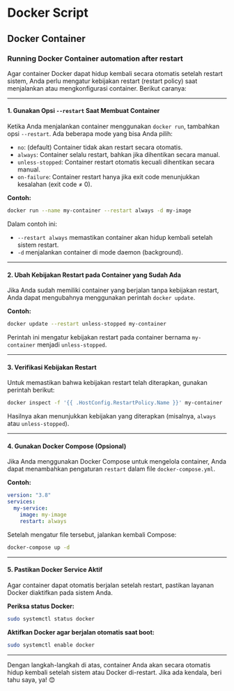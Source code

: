 # Docker Script

## Docker Container

### Running Docker Container automation after restart

Agar container Docker dapat hidup kembali secara otomatis setelah restart sistem, Anda perlu mengatur kebijakan restart (restart policy) saat menjalankan atau mengkonfigurasi container. Berikut caranya:

***

#### **1. Gunakan Opsi `--restart` Saat Membuat Container**

Ketika Anda menjalankan container menggunakan `docker run`, tambahkan opsi `--restart`. Ada beberapa mode yang bisa Anda pilih:

* `no`: (default) Container tidak akan restart secara otomatis.
* `always`: Container selalu restart, bahkan jika dihentikan secara manual.
* `unless-stopped`: Container restart otomatis kecuali dihentikan secara manual.
* `on-failure`: Container restart hanya jika exit code menunjukkan kesalahan (exit code ≠ 0).

**Contoh:**

```bash
docker run --name my-container --restart always -d my-image
```

Dalam contoh ini:

* `--restart always` memastikan container akan hidup kembali setelah sistem restart.
* `-d` menjalankan container di mode daemon (background).

***

#### **2. Ubah Kebijakan Restart pada Container yang Sudah Ada**

Jika Anda sudah memiliki container yang berjalan tanpa kebijakan restart, Anda dapat mengubahnya menggunakan perintah `docker update`.

**Contoh:**

```bash
docker update --restart unless-stopped my-container
```

Perintah ini mengatur kebijakan restart pada container bernama `my-container` menjadi `unless-stopped`.

***

#### **3. Verifikasi Kebijakan Restart**

Untuk memastikan bahwa kebijakan restart telah diterapkan, gunakan perintah berikut:

```bash
docker inspect -f '{{ .HostConfig.RestartPolicy.Name }}' my-container
```

Hasilnya akan menunjukkan kebijakan yang diterapkan (misalnya, `always` atau `unless-stopped`).

***

#### **4. Gunakan Docker Compose (Opsional)**

Jika Anda menggunakan Docker Compose untuk mengelola container, Anda dapat menambahkan pengaturan `restart` dalam file `docker-compose.yml`.

**Contoh:**

```yaml
version: "3.8"
services:
  my-service:
    image: my-image
    restart: always
```

Setelah mengatur file tersebut, jalankan kembali Compose:

```bash
docker-compose up -d
```

***

#### **5. Pastikan Docker Service Aktif**

Agar container dapat otomatis berjalan setelah restart, pastikan layanan Docker diaktifkan pada sistem Anda.

**Periksa status Docker:**

```bash
sudo systemctl status docker
```

**Aktifkan Docker agar berjalan otomatis saat boot:**

```bash
sudo systemctl enable docker
```

***

Dengan langkah-langkah di atas, container Anda akan secara otomatis hidup kembali setelah sistem atau Docker di-restart. Jika ada kendala, beri tahu saya, ya! 😊

```bash
```
